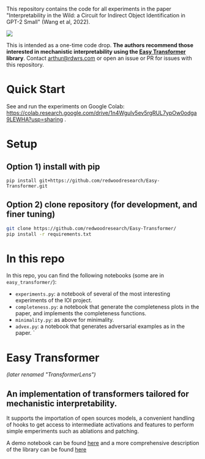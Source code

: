 This repository contains the code for all experiments in the paper "Interpretability in the Wild: a Circuit for Indirect Object Identification in GPT-2 Small" (Wang et al, 2022).

<img src="https://i.imgur.com/iptFVBc.png">

This is intended as a one-time code drop. <b>The authors recommend those interested in mechanistic interpretability using the <a href="https://github.com/neelnanda-io/TransformerLens">Easy Transformer</a> library</b>. Contact arthur@rdwrs.com or open an issue or PR for issues with this repository.

# Quick Start

See and run the experiments on Google Colab: https://colab.research.google.com/drive/1n4Wgulv5ev5rgRUL7ypOw0odga9LEWHA?usp=sharing .

# Setup

## Option 1) install with pip

```
pip install git+https://github.com/redwoodresearch/Easy-Transformer.git
```

## Option 2) clone repository (for development, and finer tuning)

```bash
git clone https://github.com/redwoodresearch/Easy-Transformer/
pip install -r requirements.txt
```

# In this repo

In this repo, you can find the following notebooks (some are in `easy_transformer/`):

* `experiments.py`: a notebook of several of the most interesting experiments of the IOI project.
* `completeness.py`: a notebook that generate the completeness plots in the paper, and implements the completeness functions.
* `minimality.py`: as above for minimality.
* `advex.py`: a notebook that generates adversarial examples as in the paper.
`
# Easy Transformer

<i>(later renamed "TransformerLens")</i>

## An implementation of transformers tailored for mechanistic interpretability.

It supports the importation of open sources models, a convenient handling of hooks to get access to intermediate activations and features to perform simple emperiments such as ablations and patching.

A demo notebook can be found [here](https://colab.research.google.com/github/neelnanda-io/TransformerLens/blob/main/EasyTransformer_Demo.ipynb) and a more comprehensive description of the library can be found [here](https://colab.research.google.com/drive/1_tH4PfRSPYuKGnJbhC1NqFesOYuXrir_#scrollTo=zs8juArnyuyB)